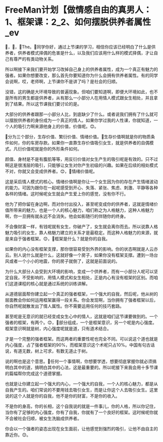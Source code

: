 # FreeMan计划【做情感自由的真男人：1、框架课：2_2、如何摆脱供养者属性_ev

🎼，🎼，🎼The。🎼同学你好，通过上节课的学习，相信你应该已经明白了什么是供养者，供养者模式择偶的危害是什么，以及我们应该用什么样的模式择偶，才让自己有尊严的有类动物关系。

所以啊接下来我们要开始学习改掉自己身上的供养者属性，成为一个真正有魅力的强者。如果你想要改变，那么首先你要知道你为什么会拥有供养者属性。有的同学会说啊，哎，老师啊，上节课你不是讲了吗？是社会的归顺。

没错，这的确是大环境导致的普遍现象。但咱们要知道啊，即便大环境如此，也不是所有的男生都是供养者，从有那么一小部分人在用情人模式跟女生相处，并且拿到了结果。所以这节课我们要讨论的是。

大部分的供养者跟那一小部分人比，到底缺少了什么。或者说我们拥有了什么就可以摆脱供养者的身份成为一个真正的情人。如果你学过我的人性课，你就知道，一个人的吸引力啊来源他身上的价值，价值呢。😊。

🎼分为三个部分，生存价值、繁衍价值、情绪价值。🎼生存价值啊就是你的物质条件如何，你的车房存款。如果你一直靠生存价值吸引女生，就是供养者的自偶模式。凡衍价值呢就是你的外形条件如何。

颜值、身材是不是有腹肌等等，用反衍价值对女生产生的吸引呢是有效的。只不过啊这是很浅层的吸引，只能够让女生对你产生初级的兴趣。如果在后续的相处模式不对，你就又会变成供养者。😊，🎼情绪价值呢。

这是采启情人模式的核心。情绪价值啊是你让一个女生因为你的存在产生情绪波动的能力。可因为跟你在一起呢感受到开心、失落、紧张、焦虑、刺激、平静等各种各样的情绪。这时候呢女生就会产生爱上你的感觉，没有你不行。

他为了把你留在身边啊，而对你付出投入，甚至呢变成你的供养者，这就是情绪价值所带来的魅力，也是一个人的核心魅力，咱们称之为人格魅力，这种人格魅力啊，你一旦拥有就永远不会消失。他会如影随行的伴随你的终身。

不会像财富一样，有钱呢就有女生，你破产了，女生就会离你而去。所以说靠人格魅力吸引的女生，靠人格魅力建立的关系才是最稳定。而这种人格魅力的来源，就是来自于强者框架。😊，🎼框架是什么？就是你的自我。

如果你的内心没有框架支撑，那你很容易受到外界的影响。你的状态啊就是人云亦云。别人说什么就是什么，这就好像一个房子，如果你没有框架支撑。遭到一场台风或者一个小小的地震，你的房子就倒了，这就是前面说的。

为什么大部分人会受到大环境的影响，变成一个供养者，而有一小部分人呢可以坚定自我，不受影响的，用情人模式和女生相处，正是内心有没有框架的区别。而咱们这道课程的核心就是通过系统的训练讲解。

从道德层面帮你建立起一个真正的强者框架，一个强大的自我，然后呢，他从树的层面教会你如何运用框架赢得一段关系。你会发现啊，当你拥有了强者框架以后，你自然呢就散发出了情人属性。你不需要运用任何的技巧套路。

甚至呢是无意识的就已经变成女生心中的情人，这就是咱们这节课要做到的。一个强者的框架，有两个。😊，🎼部分组成，一个是框架意识，另一个呢是内心强度。框架意识啊就是树，内心强度呢就是道，只有道术结合。

才是一个完整的强者框架。而这两者的重要性呢也完全不同。可以说这个道也就是内心强度，占了强者框架的90%，而框架意识这个术呢只占10%。中国有句古话说，有道无数，树上可求，有数无道止于树。

说的啊也是这个意思。🎼任何一个事情啊，你想要学透，想要彻底掌握你就必须搞明白其中的道，搞明白其中的心法，这是最重要的。所以呢接下来我会用十多节课的篇幅帮你完成这个道德掌握。

也就是让你建立起一个强大的内心，一个强大的自我，一个人的核心魅力，都是从自我产生的。咱们常说的不要用钱去吸引女生，而是让你这个人去吸引女生。这里说的这个人就是你的自我，他不是你的财富，不是你的收入。

不是你的身高，你的长相，这个自我说的就是一件事儿，你的人格，所以你记住，当你有了足够的内心强度，你有了自我，你就有了一个良好的框架。这时候呢你就不会被社会归顺，被女生洗脑成供养者。

你会以一个强者的姿态出现在女生面前，让他感觉到强烈的吸引，让他不由自主的靠近你。😊。